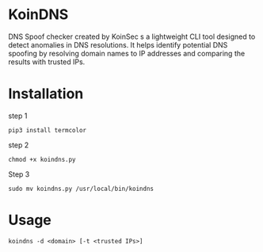 # KoinDNS
DNS Spoof checker created by KoinSec s a lightweight CLI tool designed to detect anomalies in DNS resolutions. It helps identify potential DNS spoofing by resolving domain names to IP addresses and comparing the results with trusted IPs.

# Installation
step 1
```
pip3 install termcolor
```

step 2

``` 
chmod +x koindns.py
```

Step 3
```
sudo mv koindns.py /usr/local/bin/koindns
```

# Usage

```
koindns -d <domain> [-t <trusted IPs>]
```
